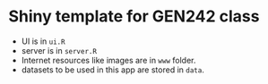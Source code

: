 # Shiny template for GEN242 class

- UI is in `ui.R`
- server is in `server.R`
- Internet resources like images are in `www` folder. 
- datasets to be used in this app are stored in `data`.
